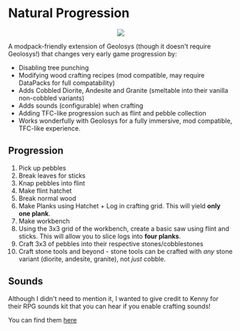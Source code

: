 # Natural Progression

<center>
<img src="https://raw.githubusercontent.com/oitsjustjose/Natural-Progression/master/logo.png">
</center>

A modpack-friendly extension of Geolosys (though it doesn't require Geolosys!) that changes very early game progression by:

- Disabling tree punching
- Modifying wood crafting recipes (mod compatible, may require DataPacks for full compatability)
- Adds Cobbled Diorite, Andesite and Granite (smeltable into their vanilla non-cobbled variants)
- Adds sounds (configurable) when crafting
- Adding TFC-like progression such as flint and pebble collection
- Works wonderfully with Geolosys for a fully immersive, mod compatible, TFC-like experience.

## Progression

1. Pick up pebbles
2. Break leaves for sticks
3. Knap pebbles into flint
4. Make flint hatchet
5. Break normal wood
6. Make Planks using Hatchet + Log in crafting grid. This will yield **only one plank**.
7. Make workbench
8. Using the 3x3 grid of the workbench, create a basic saw using flint and sticks. This will allow you to slice logs into **four planks**.
9. Craft 3x3 of pebbles into their respective stones/cobblestones
10. Craft stone tools and beyond - stone tools can be crafted with _any_ stone variant (diorite, andesite, granite), not _just_ cobble.

## Sounds

Although I didn't need to mention it, I wanted to give credit to Kenny for their RPG sounds kit that you can hear if you enable crafting sounds!

You can find them [here](https://kenney.nl/assets/rpg-audio)
